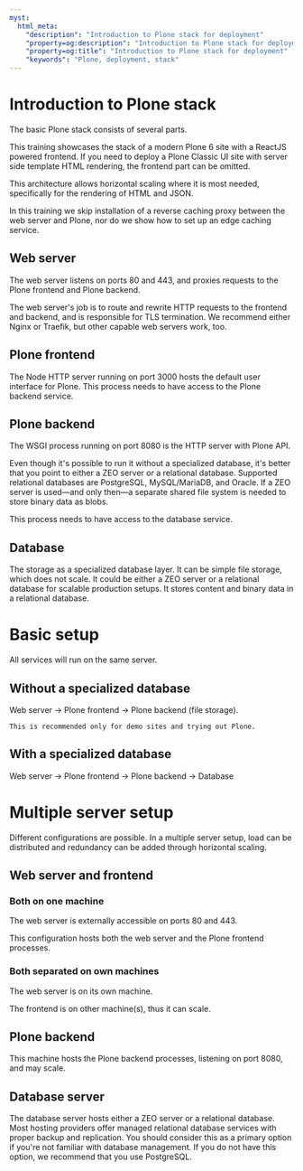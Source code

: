 ```yaml
---
myst:
  html_meta:
    "description": "Introduction to Plone stack for deployment"
    "property=og:description": "Introduction to Plone stack for deployment"
    "property=og:title": "Introduction to Plone stack for deployment"
    "keywords": "Plone, deployment, stack"
---
```


# Introduction to Plone stack

The basic Plone stack consists of several parts.

This training showcases the stack of a modern Plone 6 site with a ReactJS powered frontend.
If you need to deploy a Plone Classic UI site with server side template HTML rendering, the frontend part can be omitted.

This architecture allows horizontal scaling where it is most needed, specifically for the rendering of HTML and JSON.

In this training we skip installation of a reverse caching proxy between the web server and Plone, nor do we show how to set up an edge caching service.

## Web server

The web server listens on ports 80 and 443, and proxies requests to the Plone frontend and Plone backend.

The web server's job is to route and rewrite HTTP requests to the frontend and backend, and is responsible for TLS termination.
We recommend either Nginx or Traefik, but other capable web servers work, too.

## Plone frontend

The Node HTTP server running on port 3000 hosts the default user interface for Plone.
This process needs to have access to the Plone backend service.

## Plone backend

The WSGI process running on port 8080 is the HTTP server with Plone API.

Even though it's possible to run it without a specialized database, it's better that you point to either a ZEO server or a relational database.
Supported relational databases are PostgreSQL, MySQL/MariaDB, and Oracle.
If a ZEO server is used—and only then—a separate shared file system is needed to store binary data as blobs.

This process needs to have access to the database service.

## Database

The storage as a specialized database layer.
It can be simple file storage, which does not scale.
It could be either a ZEO server or a relational database for scalable production setups.
It stores content and binary data in a relational database.

# Basic setup

All services will run on the same server.

## Without a specialized database

Web server → Plone frontend → Plone backend (file storage).

```{note}
This is recommended only for demo sites and trying out Plone.
```

## With a specialized database

Web server → Plone frontend → Plone backend → Database

# Multiple server setup

Different configurations are possible.
In a multiple server setup, load can be distributed and redundancy can be added through horizontal scaling.

## Web server and frontend

### Both on one machine

The web server is externally accessible on ports 80 and 443.

This configuration hosts both the web server and the Plone frontend processes.

### Both separated on own machines

The web server is on its own machine.

The frontend is on other machine(s), thus it can scale.

## Plone backend

This machine hosts the Plone backend processes, listening on port 8080, and may scale.

## Database server

The database server hosts either a ZEO server or a relational database.
Most hosting providers offer managed relational database services with proper backup and replication.
You should consider this as a primary option if you're not familiar with database management.
If you do not have this option, we recommend that you use PostgreSQL.

